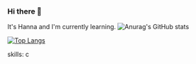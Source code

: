 ### Hi there 👋

It's Hanna and I'm currently learning.
![Anurag's GitHub stats](https://github-readme-stats.vercel.app/api?username=HannaParsa&show_icons=true&theme=transparent)

[![Top Langs](https://github-readme-stats.vercel.app/api/top-langs/?username=HannaParsa&layout=compact)](https://github.com/anuraghazra/github-readme-stats)

skills:
c
<!--
**HannaParsa/HannaParsa** is a ✨ _special_ ✨ repository because its `README.md` (this file) appears on your GitHub profile.

*** It's Hanna Parsa and I'm currently learning***


